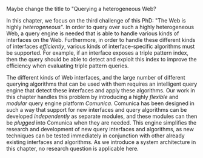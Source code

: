 <span class="comment" data-author="mvs">Maybe change the title to "Querying a heterogeneous Web?</span>

In this chapter, we focus on the third challenge of this PhD: "The Web is highly *heterogeneous*".
In order to query over such a highly heterogeneous Web,
a query engine is needed that is able to handle various kinds of interfaces on the Web.
Furthermore, in order to handle these different kinds of interfaces *efficiently*,
various kinds of interface-specific algorithms must be supported.
For example, if an interface exposes a triple pattern index,
then the query should be able to detect and exploit this index to improve the efficiency when evaluating triple pattern queries.

The different kinds of Web interfaces,
and the large number of different querying algorithms that can be used with them
requires an intelligent query engine that detect these interfaces and apply these algorithms.
Our work in this chapter handles this problem by introducing a highly *flexible* and *modular* query engine platform *Comunica*.
Comunica has been designed in such a way that support for new interfaces and query algorithms can be developed *independently* as separate modules,
and these modules can then be *plugged* into Comunica when they are needed.
This engine simplifies the research and development of new query interfaces and algorithms,
as new techniques can be tested immediately in conjunction with other already existing interfaces and algorithms.
As we introduce a system architecture in this chapter, no research question is applicable here.
